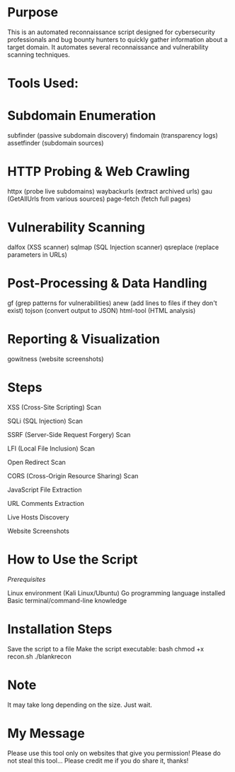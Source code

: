 # **Purpose**

This is an automated reconnaissance script designed for cybersecurity professionals and bug bounty hunters to quickly gather information about a target domain. It automates several reconnaissance and vulnerability scanning techniques.

# **Tools Used:**

# Subdomain Enumeration

subfinder (passive subdomain discovery)
findomain (transparency logs)
assetfinder (subdomain sources)


# HTTP Probing & Web Crawling

httpx (probe live subdomains)
waybackurls (extract archived urls)
gau (GetAllUrls from various sources)
page-fetch (fetch full pages)


# Vulnerability Scanning

dalfox (XSS scanner)
sqlmap (SQL Injection scanner)
qsreplace (replace parameters in URLs)


# Post-Processing & Data Handling

gf (grep patterns for vulnerabilities)
anew (add lines to files if they don't exist)
tojson (convert output to JSON)
html-tool (HTML analysis)


# Reporting & Visualization

gowitness (website screenshots)

# **Steps**

XSS (Cross-Site Scripting) Scan

SQLi (SQL Injection) Scan

SSRF (Server-Side Request Forgery) Scan

LFI (Local File Inclusion) Scan

Open Redirect Scan

CORS (Cross-Origin Resource Sharing) Scan

JavaScript File Extraction

URL Comments Extraction

Live Hosts Discovery

Website Screenshots 

# **How to Use the Script**
*Prerequisites*

Linux environment (Kali Linux/Ubuntu)
Go programming language installed
Basic terminal/command-line knowledge

# **Installation Steps**

Save the script to a file 
Make the script executable:
bash
chmod +x recon.sh
./blankrecon

# **Note**

It may take long depending on the size. Just wait.

# **My Message**

Please use this tool only on websites that give you permission! 
Please do not steal this tool...
Please credit me if you do share it, thanks!
